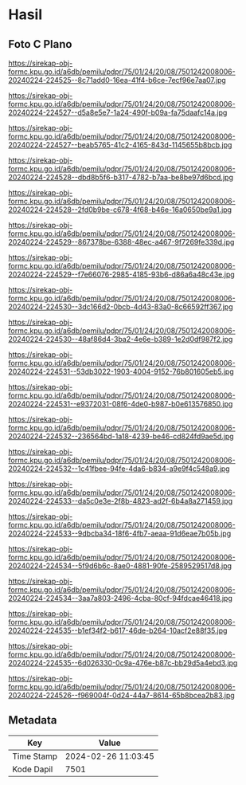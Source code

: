 # Hasil

## Foto C Plano

https://sirekap-obj-formc.kpu.go.id/a6db/pemilu/pdpr/75/01/24/20/08/7501242008006-20240224-224525--8c71add0-16ea-41f4-b6ce-7ecf96e7aa07.jpg

https://sirekap-obj-formc.kpu.go.id/a6db/pemilu/pdpr/75/01/24/20/08/7501242008006-20240224-224527--d5a8e5e7-1a24-490f-b09a-fa75daafc14a.jpg

https://sirekap-obj-formc.kpu.go.id/a6db/pemilu/pdpr/75/01/24/20/08/7501242008006-20240224-224527--beab5765-41c2-4165-843d-1145655b8bcb.jpg

https://sirekap-obj-formc.kpu.go.id/a6db/pemilu/pdpr/75/01/24/20/08/7501242008006-20240224-224528--dbd8b5f6-b317-4782-b7aa-be8be97d6bcd.jpg

https://sirekap-obj-formc.kpu.go.id/a6db/pemilu/pdpr/75/01/24/20/08/7501242008006-20240224-224528--2fd0b9be-c678-4f68-b46e-16a0650be9a1.jpg

https://sirekap-obj-formc.kpu.go.id/a6db/pemilu/pdpr/75/01/24/20/08/7501242008006-20240224-224529--867378be-6388-48ec-a467-9f7269fe339d.jpg

https://sirekap-obj-formc.kpu.go.id/a6db/pemilu/pdpr/75/01/24/20/08/7501242008006-20240224-224529--f7e66076-2985-4185-93b6-d86a6a48c43e.jpg

https://sirekap-obj-formc.kpu.go.id/a6db/pemilu/pdpr/75/01/24/20/08/7501242008006-20240224-224530--3dc166d2-0bcb-4d43-83a0-8c66592ff367.jpg

https://sirekap-obj-formc.kpu.go.id/a6db/pemilu/pdpr/75/01/24/20/08/7501242008006-20240224-224530--48af86d4-3ba2-4e6e-b389-1e2d0df987f2.jpg

https://sirekap-obj-formc.kpu.go.id/a6db/pemilu/pdpr/75/01/24/20/08/7501242008006-20240224-224531--53db3022-1903-4004-9152-76b801605eb5.jpg

https://sirekap-obj-formc.kpu.go.id/a6db/pemilu/pdpr/75/01/24/20/08/7501242008006-20240224-224531--e9372031-08f6-4de0-b987-b0e613576850.jpg

https://sirekap-obj-formc.kpu.go.id/a6db/pemilu/pdpr/75/01/24/20/08/7501242008006-20240224-224532--236564bd-1a18-4239-be46-cd824fd9ae5d.jpg

https://sirekap-obj-formc.kpu.go.id/a6db/pemilu/pdpr/75/01/24/20/08/7501242008006-20240224-224532--1c41fbee-94fe-4da6-b834-a9e9f4c548a9.jpg

https://sirekap-obj-formc.kpu.go.id/a6db/pemilu/pdpr/75/01/24/20/08/7501242008006-20240224-224533--da5c0e3e-2f8b-4823-ad2f-6b4a8a271459.jpg

https://sirekap-obj-formc.kpu.go.id/a6db/pemilu/pdpr/75/01/24/20/08/7501242008006-20240224-224533--9dbcba34-18f6-4fb7-aeaa-91d6eae7b05b.jpg

https://sirekap-obj-formc.kpu.go.id/a6db/pemilu/pdpr/75/01/24/20/08/7501242008006-20240224-224534--5f9d6b6c-8ae0-4881-90fe-2589529517d8.jpg

https://sirekap-obj-formc.kpu.go.id/a6db/pemilu/pdpr/75/01/24/20/08/7501242008006-20240224-224534--3aa7a803-2496-4cba-80cf-94fdcae46418.jpg

https://sirekap-obj-formc.kpu.go.id/a6db/pemilu/pdpr/75/01/24/20/08/7501242008006-20240224-224535--b1ef34f2-b617-46de-b264-10acf2e88f35.jpg

https://sirekap-obj-formc.kpu.go.id/a6db/pemilu/pdpr/75/01/24/20/08/7501242008006-20240224-224535--6d026330-0c9a-476e-b87c-bb29d5a4ebd3.jpg

https://sirekap-obj-formc.kpu.go.id/a6db/pemilu/pdpr/75/01/24/20/08/7501242008006-20240224-224526--f969004f-0d24-44a7-8614-65b8bcea2b83.jpg


## Metadata

| Key        | Value               |
| ---------- | ------------------- |
| Time Stamp | 2024-02-26 11:03:45 |
| Kode Dapil | 7501                |



